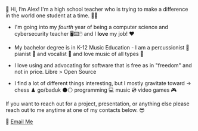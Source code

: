 👋 Hi, I’m Alex! I'm a high school teacher who is trying to make a difference in the world one student at a time. 👨‍🏫

- I'm going into my *fourth* year of being a computer science and cybersecurity teacher 🖥️⌨️🖱️ and I **love** my job! ❤️

- My bachelor degree is in K-12 Music Education - I am a percussionist 🥁 pianist 🎹 and vocalist 🎤 and love music of all types 🎷

- I love using and advocating for software that is free as in "freedom" and not in price. Libre > Open Source

- I find a lot of different things interesting, but I mostly gravitate toward -> chess ♟️ go/baduk ⚫⚪ programming 💻 music 💿 video games 🎮

If you want to reach out for a project, presentation, or anything else please reach out to me anytime at one of my contacts below. 😎

📧 [Email Me](mailto://jalexlong@proton.me)
